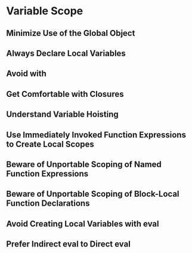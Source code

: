 # Variable Scope

## Minimize Use of the Global Object

## Always Declare Local Variables

## Avoid with

## Get Comfortable with Closures

## Understand Variable Hoisting

## Use Immediately Invoked Function Expressions to Create Local Scopes

## Beware of Unportable Scoping of Named Function Expressions

## Beware of Unportable Scoping of Block-Local Function Declarations

## Avoid Creating Local Variables with eval

## Prefer Indirect eval to Direct eval